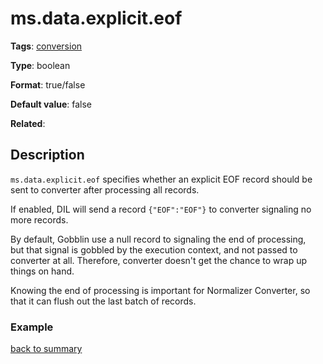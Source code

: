 # ms.data.explicit.eof

**Tags**: 
[conversion](https://github.com/linkedin/data-integration-library/blob/master/docs/parameters/categories.md#conversion-properties)

**Type**: boolean

**Format**: true/false

**Default value**: false

**Related**:

## Description

`ms.data.explicit.eof` specifies whether an explicit EOF record should 
be sent to converter after processing all records. 

If enabled, DIL will send a record `{"EOF":"EOF"}` to converter signaling 
no more records. 

By default, Gobblin use a null record to signaling the end of processing,  
but that signal is gobbled by the execution context, and not passed to 
converter at all. Therefore, converter doesn't get the chance to wrap up
things on hand. 

Knowing the end of processing is important for Normalizer Converter, so 
that it can flush out the last batch of records. 

### Example


[back to summary](https://github.com/linkedin/data-integration-library/blob/master/docs/parameters/summary.md#msdataexpliciteof)


